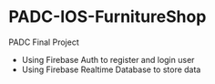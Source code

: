 # PADC-IOS-FurnitureShop
PADC Final Project

- Using Firebase Auth to register and login user
- Using Firebase Realtime Database to store data
